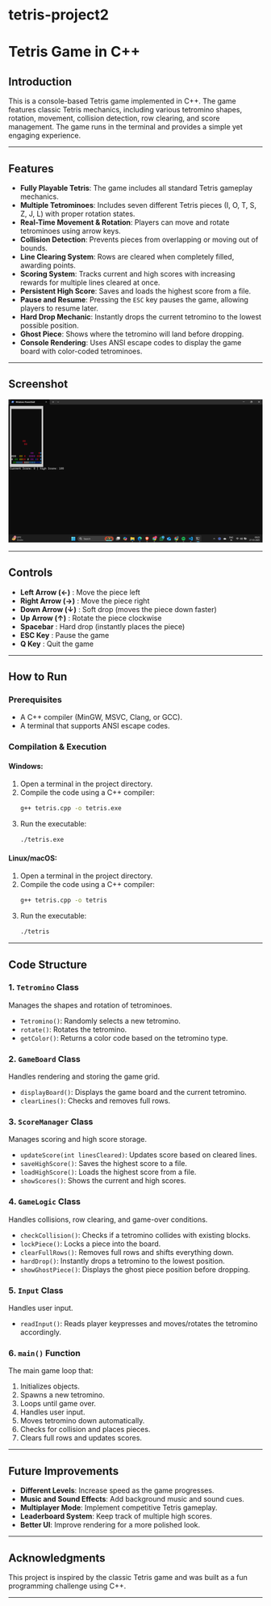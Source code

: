 # tetris-project2

# Tetris Game in C++

## Introduction

This is a console-based Tetris game implemented in C++. The game features classic Tetris mechanics, including various tetromino shapes, rotation, movement, collision detection, row clearing, and score management. The game runs in the terminal and provides a simple yet engaging experience.

---

## Features

- **Fully Playable Tetris**: The game includes all standard Tetris gameplay mechanics.
- **Multiple Tetrominoes**: Includes seven different Tetris pieces (I, O, T, S, Z, J, L) with proper rotation states.
- **Real-Time Movement & Rotation**: Players can move and rotate tetrominoes using arrow keys.
- **Collision Detection**: Prevents pieces from overlapping or moving out of bounds.
- **Line Clearing System**: Rows are cleared when completely filled, awarding points.
- **Scoring System**: Tracks current and high scores with increasing rewards for multiple lines cleared at once.
- **Persistent High Score**: Saves and loads the highest score from a file.
- **Pause and Resume**: Pressing the `ESC` key pauses the game, allowing players to resume later.
- **Hard Drop Mechanic**: Instantly drops the current tetromino to the lowest possible position.
- **Ghost Piece**: Shows where the tetromino will land before dropping.
- **Console Rendering**: Uses ANSI escape codes to display the game board with color-coded tetrominoes.

---

## Screenshot

![Tetris Game Screenshot](TT1.png)

---

## Controls

- **Left Arrow (←)** : Move the piece left
- **Right Arrow (→)** : Move the piece right
- **Down Arrow (↓)** : Soft drop (moves the piece down faster)
- **Up Arrow (↑)** : Rotate the piece clockwise
- **Spacebar** : Hard drop (instantly places the piece)
- **ESC Key** : Pause the game
- **Q Key** : Quit the game

---

## How to Run

### Prerequisites

- A C++ compiler (MinGW, MSVC, Clang, or GCC).
- A terminal that supports ANSI escape codes.

### Compilation & Execution

#### Windows:
1. Open a terminal in the project directory.
2. Compile the code using a C++ compiler:
   ```sh
   g++ tetris.cpp -o tetris.exe
   ```
3. Run the executable:
   ```sh
   ./tetris.exe
   ```

#### Linux/macOS:
1. Open a terminal in the project directory.
2. Compile the code using a C++ compiler:
   ```sh
   g++ tetris.cpp -o tetris
   ```
3. Run the executable:
   ```sh
   ./tetris
   ```

---

## Code Structure

### 1. `Tetromino` Class

Manages the shapes and rotation of tetrominoes.

- `Tetromino()`: Randomly selects a new tetromino.
- `rotate()`: Rotates the tetromino.
- `getColor()`: Returns a color code based on the tetromino type.

### 2. `GameBoard` Class

Handles rendering and storing the game grid.

- `displayBoard()`: Displays the game board and the current tetromino.
- `clearLines()`: Checks and removes full rows.

### 3. `ScoreManager` Class

Manages scoring and high score storage.

- `updateScore(int linesCleared)`: Updates score based on cleared lines.
- `saveHighScore()`: Saves the highest score to a file.
- `loadHighScore()`: Loads the highest score from a file.
- `showScores()`: Shows the current and high scores.

### 4. `GameLogic` Class

Handles collisions, row clearing, and game-over conditions.

- `checkCollision()`: Checks if a tetromino collides with existing blocks.
- `lockPiece()`: Locks a piece into the board.
- `clearFullRows()`: Removes full rows and shifts everything down.
- `hardDrop()`: Instantly drops a tetromino to the lowest position.
- `showGhostPiece()`: Displays the ghost piece position before dropping.

### 5. `Input` Class

Handles user input.

- `readInput()`: Reads player keypresses and moves/rotates the tetromino accordingly.

### 6. `main()` Function

The main game loop that:

1. Initializes objects.
2. Spawns a new tetromino.
3. Loops until game over.
4. Handles user input.
5. Moves tetromino down automatically.
6. Checks for collision and places pieces.
7. Clears full rows and updates scores.

---

## Future Improvements

- **Different Levels**: Increase speed as the game progresses.
- **Music and Sound Effects**: Add background music and sound cues.
- **Multiplayer Mode**: Implement competitive Tetris gameplay.
- **Leaderboard System**: Keep track of multiple high scores.
- **Better UI**: Improve rendering for a more polished look.

---

## Acknowledgments

This project is inspired by the classic Tetris game and was built as a fun programming challenge using C++.

---



